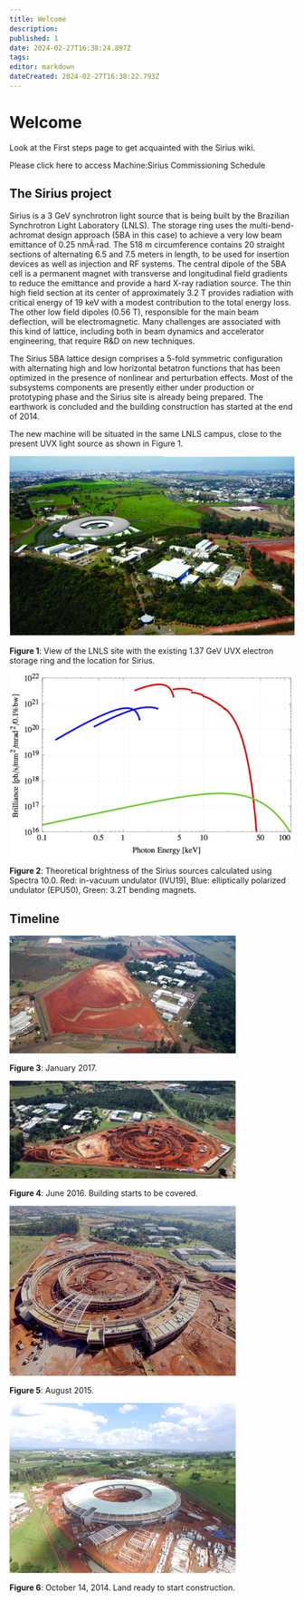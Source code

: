 ```yaml
---
title: Welcome
description: 
published: 1
date: 2024-02-27T16:38:24.897Z
tags: 
editor: markdown
dateCreated: 2024-02-27T16:38:22.793Z
---
```


# Welcome

Look at the First steps page to get acquainted with the Sirius wiki.

Please click here to access Machine:Sirius Commissioning Schedule 

## The Sirius project

Sirius is a 3 GeV synchrotron light source that is being built by the Brazilian Synchrotron Light Laboratory (LNLS). The storage ring uses the multi-bend-achromat design approach (5BA in this case) to achieve a very low beam emittance of 0.25 nmÂ·rad. The 518 m circumference contains 20 straight sections of alternating 6.5 and 7.5 meters in length, to be used for insertion devices as well as injection and RF systems. The central dipole of the 5BA cell is a permanent magnet with transverse and longitudinal field gradients to reduce the emittance and provide a hard X-ray radiation source. The thin high field section at its center of approximately 3.2 T provides radiation with critical energy of 19 keV with a modest contribution to the total energy loss. The other low field dipoles (0.56 T), responsible for the main beam deflection, will be electromagnetic. Many challenges are associated with this kind of lattice, including both in beam dynamics and accelerator engineering, that require R&D on new techniques.

The Sirius 5BA lattice design comprises a 5-fold symmetric configuration with alternating high and low horizontal betatron functions that has been optimized in the presence of nonlinear and perturbation effects. Most of the subsystems components are presently either under production or prototyping phase and the Sirius site is already being prepared. The earthwork is concluded and the building construction has started at the end of 2014.

The new machine will be situated in the same LNLS campus, close to the present UVX light source as shown in Figure 1.

![main_page_sirius.jpg](/img/main_page_sirius.jpg)

**Figure 1**: View of the LNLS site with the existing 1.37 GeV UVX electron storage ring and the location for Sirius.

![sirius_brightness.png](/img/sirius_brightness.png)

**Figure 2**: Theoretical brightness of the Sirius sources calculated using Spectra 10.0. Red: in-vacuum undulator (IVU19), Blue: elliptically polarized undulator (EPU50), Green: 3.2T bending magnets.

## Timeline

![sirius1.jpg](/img/sirius1.jpg)

**Figure 3**: January 2017.

![sirius2.png](/img/sirius2.png)

**Figure 4**: June 2016. Building starts to be covered.

![sirius3.png](/img/sirius3.jpg)

**Figure 5**: August 2015.

![sirius4.png](/img/sirius4.jpg)

**Figure 6**: October 14, 2014. Land ready to start construction.
